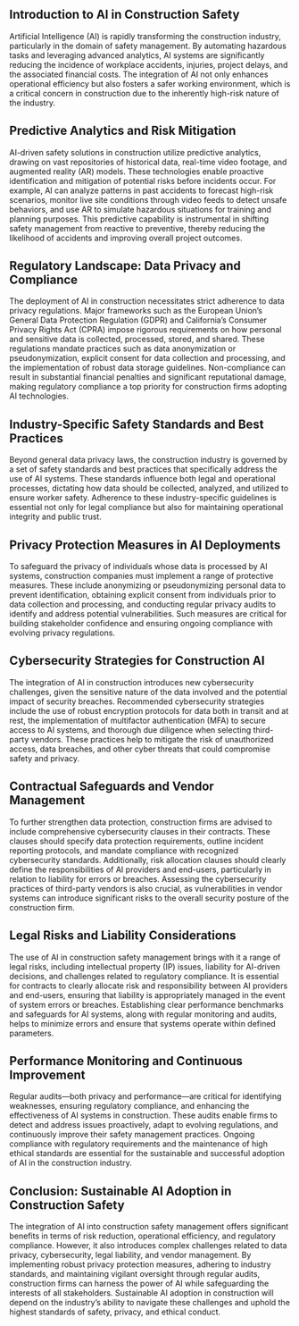 ## Introduction to AI in Construction Safety
Artificial Intelligence (AI) is rapidly transforming the construction industry, particularly in the domain of safety management. By automating hazardous tasks and leveraging advanced analytics, AI systems are significantly reducing the incidence of workplace accidents, injuries, project delays, and the associated financial costs. The integration of AI not only enhances operational efficiency but also fosters a safer working environment, which is a critical concern in construction due to the inherently high-risk nature of the industry.

## Predictive Analytics and Risk Mitigation
AI-driven safety solutions in construction utilize predictive analytics, drawing on vast repositories of historical data, real-time video footage, and augmented reality (AR) models. These technologies enable proactive identification and mitigation of potential risks before incidents occur. For example, AI can analyze patterns in past accidents to forecast high-risk scenarios, monitor live site conditions through video feeds to detect unsafe behaviors, and use AR to simulate hazardous situations for training and planning purposes. This predictive capability is instrumental in shifting safety management from reactive to preventive, thereby reducing the likelihood of accidents and improving overall project outcomes.

## Regulatory Landscape: Data Privacy and Compliance
The deployment of AI in construction necessitates strict adherence to data privacy regulations. Major frameworks such as the European Union’s General Data Protection Regulation (GDPR) and California’s Consumer Privacy Rights Act (CPRA) impose rigorous requirements on how personal and sensitive data is collected, processed, stored, and shared. These regulations mandate practices such as data anonymization or pseudonymization, explicit consent for data collection and processing, and the implementation of robust data storage guidelines. Non-compliance can result in substantial financial penalties and significant reputational damage, making regulatory compliance a top priority for construction firms adopting AI technologies.

## Industry-Specific Safety Standards and Best Practices
Beyond general data privacy laws, the construction industry is governed by a set of safety standards and best practices that specifically address the use of AI systems. These standards influence both legal and operational processes, dictating how data should be collected, analyzed, and utilized to ensure worker safety. Adherence to these industry-specific guidelines is essential not only for legal compliance but also for maintaining operational integrity and public trust.

## Privacy Protection Measures in AI Deployments
To safeguard the privacy of individuals whose data is processed by AI systems, construction companies must implement a range of protective measures. These include anonymizing or pseudonymizing personal data to prevent identification, obtaining explicit consent from individuals prior to data collection and processing, and conducting regular privacy audits to identify and address potential vulnerabilities. Such measures are critical for building stakeholder confidence and ensuring ongoing compliance with evolving privacy regulations.

## Cybersecurity Strategies for Construction AI
The integration of AI in construction introduces new cybersecurity challenges, given the sensitive nature of the data involved and the potential impact of security breaches. Recommended cybersecurity strategies include the use of robust encryption protocols for data both in transit and at rest, the implementation of multifactor authentication (MFA) to secure access to AI systems, and thorough due diligence when selecting third-party vendors. These practices help to mitigate the risk of unauthorized access, data breaches, and other cyber threats that could compromise safety and privacy.

## Contractual Safeguards and Vendor Management
To further strengthen data protection, construction firms are advised to include comprehensive cybersecurity clauses in their contracts. These clauses should specify data protection requirements, outline incident reporting protocols, and mandate compliance with recognized cybersecurity standards. Additionally, risk allocation clauses should clearly define the responsibilities of AI providers and end-users, particularly in relation to liability for errors or breaches. Assessing the cybersecurity practices of third-party vendors is also crucial, as vulnerabilities in vendor systems can introduce significant risks to the overall security posture of the construction firm.

## Legal Risks and Liability Considerations
The use of AI in construction safety management brings with it a range of legal risks, including intellectual property (IP) issues, liability for AI-driven decisions, and challenges related to regulatory compliance. It is essential for contracts to clearly allocate risk and responsibility between AI providers and end-users, ensuring that liability is appropriately managed in the event of system errors or breaches. Establishing clear performance benchmarks and safeguards for AI systems, along with regular monitoring and audits, helps to minimize errors and ensure that systems operate within defined parameters.

## Performance Monitoring and Continuous Improvement
Regular audits—both privacy and performance—are critical for identifying weaknesses, ensuring regulatory compliance, and enhancing the effectiveness of AI systems in construction. These audits enable firms to detect and address issues proactively, adapt to evolving regulations, and continuously improve their safety management practices. Ongoing compliance with regulatory requirements and the maintenance of high ethical standards are essential for the sustainable and successful adoption of AI in the construction industry.

## Conclusion: Sustainable AI Adoption in Construction Safety
The integration of AI into construction safety management offers significant benefits in terms of risk reduction, operational efficiency, and regulatory compliance. However, it also introduces complex challenges related to data privacy, cybersecurity, legal liability, and vendor management. By implementing robust privacy protection measures, adhering to industry standards, and maintaining vigilant oversight through regular audits, construction firms can harness the power of AI while safeguarding the interests of all stakeholders. Sustainable AI adoption in construction will depend on the industry’s ability to navigate these challenges and uphold the highest standards of safety, privacy, and ethical conduct.
